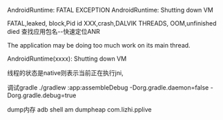 AndroidRuntime: FATAL EXCEPTION
AndroidRuntime: Shutting down VM

FATAL,leaked, block,Pid id XXX,crash,DALVIK THREADS, OOM,unfinished died
查找应用包名--快速定位ANR

 The application may be doing too much work on its main thread.

AndroidRuntime(xxxx): Shutting down VM

线程的状态是native则表示当前正在执行jni,

调试gradle
./gradlew :app:assembleDebug -Dorg.gradle.daemon=false -Dorg.gradle.debug=true

dump内存
adb shell am dumpheap com.lizhi.pplive
